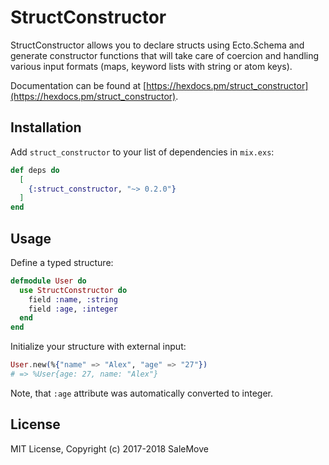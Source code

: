 # StructConstructor

StructConstructor allows you to declare structs using Ecto.Schema and generate
constructor functions that will take care of coercion and handling various input
formats (maps, keyword lists with string or atom keys).

Documentation can be found at [https://hexdocs.pm/struct_constructor](https://hexdocs.pm/struct_constructor).

## Installation

Add `struct_constructor` to your list of dependencies in `mix.exs`:

```elixir
def deps do
  [
    {:struct_constructor, "~> 0.2.0"}
  ]
end
```

## Usage

Define a typed structure:

```elixir
defmodule User do
  use StructConstructor do
    field :name, :string
    field :age, :integer
  end
end
```

Initialize your structure with external input:

```elixir
User.new(%{"name" => "Alex", "age" => "27"})
# => %User{age: 27, name: "Alex"}
```

Note, that `:age` attribute was automatically converted to integer.

## License

MIT License, Copyright (c) 2017-2018 SaleMove
